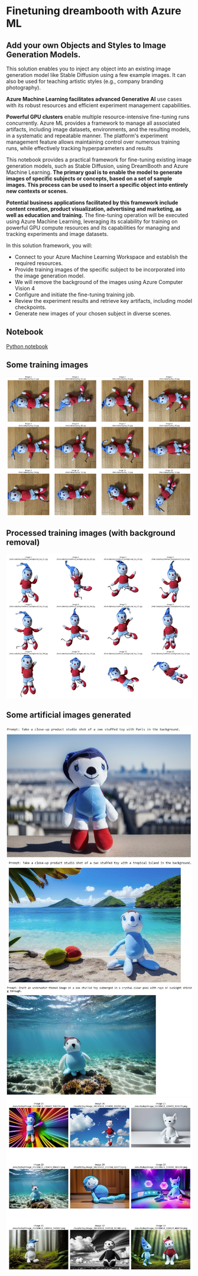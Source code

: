# Finetuning dreambooth with Azure ML

## Add your own Objects and Styles to Image Generation Models.
This solution enables you to inject any object into an existing image generation model like Stable Diffusion using a few example images.
It can also be used for teaching artistic styles (e.g., company branding photography).

**Azure Machine Learning facilitates advanced Generative AI** use cases with its robust resources and efficient experiment management capabilities.

**Powerful GPU clusters** enable multiple resource-intensive fine-tuning runs concurrently. Azure ML provides a framework to manage all associated artifacts, including image datasets, environments, and the resulting models, in a systematic and repeatable manner. The platform's experiment management feature allows maintaining control over numerous training runs, while effectively tracking hyperparameters and results

This notebook provides a practical framework for fine-tuning existing image generation models, such as Stable Diffusion, using DreamBooth and Azure Machine Learning.
**The primary goal is to enable the model to generate images of specific subjects or concepts, based on a set of sample images. This process can be used to insert a specific object into entirely new contexts or scenes.**

**Potential business applications facilitated by this framework include content creation, product visualization, advertising and marketing, as well as education and training.** The fine-tuning operation will be executed using Azure Machine Learning, leveraging its scalability for training on powerful GPU compute resources and its capabilities for managing and tracking experiments and image datasets.

In this solution framework, you will:

- Connect to your Azure Machine Learning Workspace and establish the required resources.
- Provide training images of the specific subject to be incorporated into the image generation model.
- We will remove the background of the images using Azure Computer Vision 4
- Configure and initiate the fine-tuning training job.
- Review the experiment results and retrieve key artifacts, including model checkpoints.
- Generate new images of your chosen subject in diverse scenes.

## Notebook
<a href="Finetuning dreambooth with Azure ML.ipynb"> Python notebook </a>

## Some training images
<img src="trainingimages.jpg">

## Processed training images (with background removal)
<img src="trainingimagesnobg.jpg">

## Some artificial images generated
<img src="img1.jpg">
<img src="img2.jpg">
<img src="img3.jpg">
<img src="img4.jpg">
